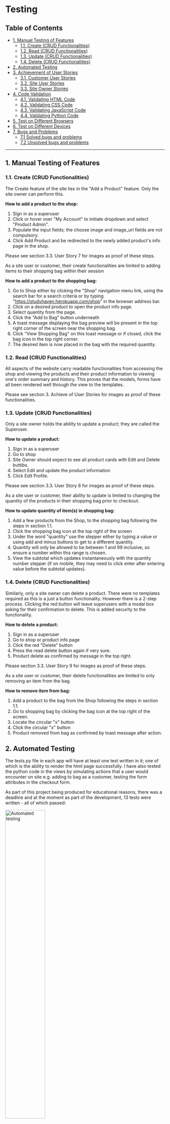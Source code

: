 # Testing

## Table of Contents
  * [1. Manual Testing of Features](#1-manual-testing-of-features)
    + [1.1. Create (CRUD Functionalities)](#11-create--crud-functionalities-)
    + [1.2. Read (CRUD Functionalities)](#12-read--crud-functionalities-)
    + [1.3. Update (CRUD Functionalities)](#13-update--crud-functionalities-)
    + [1.4. Delete (CRUD Functionalities)](#14-delete--crud-functionalities-)
  * [2. Automated Testing](#2-automated-testing)
  * [3. Achievement of User Stories](#3-achievement-of-user-stories)
    + [3.1. Customer User Stories](#31-customer-user-stories)
    + [3.2. Site User Stories](#32-site-user-stories)
    + [3.3. Site Owner Stories](#33-site-owner-stories)
  * [4. Code Validation](#4-code-validation)
    + [4.1. Validating HTML Code](#41-validating-html-code)
    + [4.2. Validating CSS Code](#42-validating-css-code)
    + [4.3. Validating JavaScript Code](#43-validating-javascript-code)
    + [4.4. Validating Python Code](#44-validating-python-code)
  * [5. Test on Different Browsers](#5-test-on-different-browsers)
  * [6. Test on Different Devices](#6-test-on-different-devices)
  * [7. Bugs and Problems](#7-bugs-and-problems)
    + [7.1 Solved bugs and problems](#71-solved-bugs-and-problems)
    + [7.2 Unsolved bugs and problems](#72-unsolved-bugs-and-problems)

<hr>

## 1. Manual Testing of Features
### 1.1. Create (CRUD Functionalities)
The Create feature of the site lies in the "Add a Product" feature. Only the site owner can perform this.

__How to add a product to the shop:__

1. Sign in as a superuser
2. Click or hover over "My Account" to initiate dropdown and select "Product Admin".
3. Populate the input fields; the choose image and image_url fields are not compulsory.
4. Click Add Product and be redirected to the newly added product's info page in the shop.

Please see section 3.3. User Story 7 for images as proof of these steps.

As a site user or customer, their create functionalities are limited to adding items to their shopping bag within their session

__How to add a product to the shopping bag:__

1. Go to Shop either by clicking the "Shop" navigation menu link, using the search bar for a search criteria or by typing "https://studyhaven.herokuapp.com/shop" in the browser address bar.
2. Click on a desired product to open the product info page.
3. Select quantity from the page.
4. Click the "Add to Bag" button underneath
5. A toast message displaying the bag preview will be present in the top right corner of the screen near the shopping bag.
6. Click "View Shopping Bag" on this toast message or if closed, click the bag icon in the top right corner.
7. The desired item is now placed in the bag with the required quantity.

### 1.2. Read (CRUD Functionalities)

All aspects of the website carry readable functionalities from accessing the shop and viewing the products and their product information to viewing one's order summary and history. This proves that the models, forms have all been rendered well through the view to the templates.

Please see section 3. Achieve of User Stories for images as proof of these functionalities.

### 1.3. Update (CRUD Functionalities)

Only a site owner holds the ability to update a product; they are called the Superuser.

__How to update a product:__

1. Sign in as a superuser
2. Go to shop
3. Site Owner should expect to see all product cards with Edit and Delete buttibs.
4. Select Edit and update the product information
5. Click Edit Profile.

Please see section 3.3. User Story 8 for images as proof of these steps.

As a site user or customer, their ability to update is limited to changing the quantity of the products in their shopping bag prior to checkout.

__How to update quantity of item(s) in shopping bag:__

1. Add a few products from the Shop, to the shopping bag following the steps in section 1.1.
2. Click the shopping bag icon at the top right of the screen
3. Under the word "quantity" use the stepper either by typing a value or using add and minus buttons to get to a different quantity.
4. Quantity will only be allowed to be between 1 and 99 inclusive, so ensure a number within this range is chosen.
5. View the subtotal which updates instantaneously with the quantity number stepper (if on mobile, they may need to click enter after entering value before the subtotal updates).

### 1.4. Delete (CRUD Functionalities)

Similarly, only a site owner can delete a product. There were no templates required as this is a just a button functionality. However there is a 2-step process. Clicking the red button will leave superusers with a modal box asking for their confirmation to delete. This is added security to the functionality.

__How to delete a product:__

1. Sign in as a superuser
2. Go to shop or product info page
3. Click the red "Delete" button
4. Press the read delete button again if very sure.
5. Product delete as confirmed by message in the top right.

Please section 3.3. User Story 9 for images as proof of these steps.

As a site user or customer, their delete functionalities are limited to only removing an item from the bag.

__How to remove item from bag:__

1. Add a product to the bag from the Shop following the steps in section 1.1.
2. Go to shopping bag by clicking the bag icon at the top right of the screen.
3. Locate the circular "x" button
4. Click the circular "x" button
5. Product removed from bag as confirmed by toast message after action.

## 2. Automated Testing

The tests.py file in each app will have at least one test written in it; one of which is the ability to render the html page successfully.
I have also tested the python code in the views by simulating actions that a user would encounter on site e.g. adding to bag as a customer, testing the form attributes in the checkout form.

As part of this project being produced for educational reasons, there was a deadline and at the moment as part of the development, 13 tests were written - all of which passed:

<img src="static/images/automated-testing.PNG" alt="Automated testing" width="50%" height="auto"/>

I also tried to use `coverage` to help identify further areas to test code as I could within the time frame and assess how much code the tests cover. Beyond the deadline, I will be making even more tests to further assess the robustness of the entire application.

## 3. Achievement of User Stories
### 3.1. Customer User Stories
__User Story 1__
> As a customer, I would like to be able to make payment no more than 2 clicks after viewing items in my shopping bag.

Upon arriving at the shopping bag page, the customer will see the following:

<img src="static/images/bag-step-1.PNG" alt="Bag Step 1" width="50%" height="auto"/>

Customer must then scroll through, checking their items if necessary and clicking the button at the bottom:

<img src="static/images/secure-checkout.PNG" alt="Secure Checkout" width="50%" height="auto"/>

The next page then shows the customer that they have completed the first step and that this is the last step:

<img src="static/images/checkout-step-2.PNG" alt="Checkout Step 2" width="50%" height="auto"/>

If customer scrolls to the bottom, they will see a field for card details input to pay. This procedure only took 1 click from the shopping bag which is better than what they had requested.

<img src="static/images/payment.PNG" alt="Payment Input" width="50%" height="auto"/>

__User Story 2__
> As a customer, I would like to be able to view my order history in order to keep track of my payments.

The order history is found in "My Profile" and this table will always be present to show where orders will be populated. The table automatically populates data with the customer's order. The field include order number, order date and order items and the price paid at the time of purchase.

<img src="static/images/order-history.PNG" alt="Order History Table" width="50%" height="auto"/>

Confirmation emails are also sent to the customer in the event that they are not a registered site user. This also ensure that customers can keep track of their payments in their own personal inbox.

<img src="static/images/order-success-message.png" alt="Order Success Message" width="50%" height="auto"/>

__User Story 3__
> As a customer, I would like to be browse through shop and add them to bag.

Go to Shop on the Main Navigation and the customer is greeted with all of the StudyHaven products. The customer also has the option to filter them as they please until they reach a favourite. 

<img src="static/images/shop-page.PNG" alt="StudyHaven Shop Page" width="50%" height="auto"/>

The search bar also goes straight to the shop. Once a product is found, adding to bag is as easy as clicking the product for full information and then the "Add to Bag" button.

<img src="static/images/search-test.PNG" alt="Search Test" width="50%" height="auto"/>

A message in the top right corner will then be displayed with a preview of the shopping bag contents.

<img src="static/images/add-to-bag.PNG" alt="Added to Bag Message" width="50%" height="auto"/>


### 3.2. Site User Stories
__User Story 4__
> As a site user, I would like the site to be responsive enough that I should not have to scroll horizontally to see tables/content.

All aspects of the site were relatively straightforward to make responsive apart from the shopping bag table. As a developer, the approach was to divide this table elements into smaller components which will be piled together using Bootstrap's grid.

<img src="static/images/bag-mobile.PNG" alt="Shopping Bag mobile view" width="20%" height="auto"/>

<img src="static/images/bag-desktop.PNG" alt="Shopping Bag desktop view" width="50%" height="auto"/>

__User Story 5__
> As a site user, when registering I would like to see options that verify my inputs incase I enter the wrong email or password.

Django-allauth comes with authetication which are easily imported to the whole application. Fortunately, the authetication does require a confirmation for the email address and passwords. The system is also strict on the type of password that should be used.

<img src="static/images/sign-up-form-test.PNG" alt="Sign Up Form Test" width="50%" height="auto"/>

__User Story 6__
> As a site user, I would like to be able to easily save my address details after a purchase to which I could reuse automatically.

StudyHaven was designed to make things easier and by checking the box underneath the Postcode input on checkout, the details will be stored. However, please note that this is only viewable to registered users. 

<img src="static/images/save-info.PNG" alt="Save Shipping Info Checkbox" width="50%" height="auto"/>

Those that have not registered will have an option to register or login instead:

<img src="static/images/save-info2.PNG" alt="Save Shipping Info Checkbox" width="50%" height="auto"/>

Once payment has gone through, the user can find their contact and shipping details immediately populated on their profile page. 

### 3.3. Site Owner Stories
__User Story 7__
> As a site owner, I would like to be able to add products regardless of whether they have an image or not.

This is possible as in the `Product` model, the `image` and `image_url` fields are not required so therefore they will not be required on the rendered form.

<img src="static/images/add-product-field.PNG" alt="Image field vs Price Field" width="50%" height="auto"/>

Instead an `if` statement handles the "No Image" display in the event that the site owner does not upload an image:

_(From products.html lines 73-81)_
```
{% if product.image %}
<a href="{% url 'product_info' product.id %}">
    <img class="card-img-top img-fluid" src="{{ product.image.url }}" alt="{{ product.name }}">
</a>
{% else %}
<a href="{% url 'product_info' product.id %}">
    <img class="card-img-top img-fluid" src="{{ MEDIA_URL }}no-image.jpg" alt="{{ product.name }}">
</a>
{% endif %}
```
Non-required Image Fields vs the required Price fields:

<img src="static/images/add-product-field.PNG" alt="Image field vs Price Field" width="50%" height="auto"/>

Test product now added to the StudyHaven shop:

<img src="static/images/test-add-without-image.PNG" alt="Test product added to shop" width="50%" height="auto"/>

Test product info page:

<img src="static/images/test-product-info.PNG" alt="Test product info" width="50%" height="auto"/>

__User Story 8__
> As a site owner, I would like to be able to edit and update products freely.

When the site owner clicks on the blue Edit button on either the product info page or in the shop, they should expect to see the following:

<img src="static/images/editing-test-product.PNG" alt="Editing Test Product" width="50%" height="auto"/>

The image above shows an alert message in the top right to keep the site owner informed of the decision that they have made to edit a particular product in the shop.

The site owner can also now change the product image to another of their choice:

<img src="static/images/change-test-image.PNG" alt="Editing Test Product Image" width="50%" height="auto"/>

Updated product after pressing "Edit Product" being redirected to product info page:

<img src="static/images/updated-test-product.PNG" alt="Updated Test Product Image" width="50%" height="auto"/>

__User Story 9__
> As a site owner, I would like to be able to delete any unwanted or expired products.

Using the test product as an example, the site owner can simply click the red delete button link to be greeted with a confirm delete modal. This add security in the event that the site owner mistakenly pressed the delete button link.

<img src="static/images/confirm-delete.PNG" alt="Updated Test Product Image" width="50%" height="auto"/>

Once the site owner presses delete, a confirmation message is displayed in the top right as the page redirects to the shop.

<img src="static/images/confirmed-deleted.PNG" alt="Updated Test Product Image" width="50%" height="auto"/>

__User Story 10__
> As a site owner, I would like to be able prevent any site user or hacker from bypassing the site urls.

A custom 404 page has been created for whenever someone types a url that is not part of the site infrastructure:

<img src="static/images/404page.PNG" alt="Updated Test Product Image" width="50%" height="auto"/>

If a regular registered site user / non-site owner attempts to add a product an error message is displayed:

<img src="static/images/only-site-owners.PNG" alt="Updated Test Product Image" width="50%" height="auto"/>

If an unregistered user attempts to bypass, they will be directed to the login page.

## 4. Code Validation
### 4.1. Validating HTML Code
All templates were checked with [W3 Validator](https://validator.w3.org/)r. However it must be noted that this validator cannot read through the django templating system. In the event that another developer adds to this project, be aware that the errors generated look like this:
<img src="static/images/html-checker.PNG" alt="HTML Checker" width="50%" height="auto"/>

However, one can read through the other errors to see if they are major if any. All other semantics within the StudyHaven code written using only HTML, did not pose as major errors in the [W3 Validator](https://validator.w3.org/).

### 4.2. Validating CSS Code
All CSS files were check with [Jigsaw W3 CSS](https://jigsaw.w3.org/css-validator/). The following results were obtained:

__base.css__

<img src="static/images/base_css_check.PNG" alt="base.css Validation" width="50%" height="auto"/>

__checkout.css__

<img src="static/images/checkout_css_check.PNG" alt="checkout.css Validation" width="50%" height="auto"/>

__profile.css__

<img src="static/images/profile_css_check.PNG" alt="profile.css Validation" width="50%" height="auto"/>

### 4.3. Validating JavaScript Code

I used [JSHint](https://jshint.com/) to test all scripts however [JSHint](https://jshint.com/) does not recognize the `$` selector used in JQuery. Neither did it recognise the Stripe function. Apart from that the scripts were vaidated to be well written. All checking resulted in an output like this:

<img src="static/images/jshint-check.PNG" alt="JavaScript Validation" width="50%" height="auto"/>

### 4.4. Validating Python Code
To ensure pep8 compliance, the "Problems" tab by the terminal shows areas that I could tidy up and refactor code thanks to `flake8`.

I used the command: `python3 -m flake8` in the terminal to generate a list of errors across the entire application. Some could be solved such as "line too long" however I opted not to edit any migration files or special calculations across the entire app in case it would mess up the infrastructure. The command therefore reports something like this:

<img src="static/images/flake8.PNG" alt="Python Validation" width="50%" height="auto"/>

## 5. Test on Different Browsers

[BrowserStack](https://www.browserstack.com/screenshots) was used to test StudyHaven on different browsers. Due to the defensive programming, not all parts of the website can be accessed via BrowserStack. You can find screenshots of the Home, Shop, Tutoring and FAQs pages [here](https://crimson-mite-qujkxqa7.ws-eu03.gitpod.io/files/download/?id=42272730-d462-40fb-af85-f3ed423b12fc).

The table below, summarizes the website's versatility and compability across the different types of browsers; which any user could use.

Key: ✔ = Website functions as intended

|    Browser (Version)   	| Home 	| Shop 	| Product Info 	| Bag 	| Checkout 	| Profile 	| Order Summary 	| Product Admin 	| Tutoring 	| FAQs 	|
|:----------------------:	|:----:	|:----:	|:------------:	|:---:	|:--------:	|:-------:	|:-------------:	|:-------------:	|:--------:	|:----:	|
|       Chrome (80)      	|   ✔  	|   ✔  	|       ✔      	|  ✔  	|     ✔    	|    ✔    	|       ✔       	|       ✔       	|     ✔    	|   ✔  	|
|      Firefox (74)      	|   ✔  	|   ✔  	|       ✔      	|  ✔  	|     ✔    	|    ✔    	|       ✔       	|       ✔       	|     ✔    	|   ✔  	|
|       Safari (13)      	|   ✔  	|   ✔  	|       ✔      	|  ✔  	|     ✔    	|    ✔    	|       ✔       	|       ✔       	|     ✔    	|   ✔  	|
| Internet Explorer (11) 	|   ✔  	|   ✔  	|       ✔      	|  ✔  	|     ✔    	|    ✔    	|       ✔       	|       ✔       	|     ✔    	|   ✔  	|
|        Edge (79)       	|   ✔  	|   ✔  	|       ✔      	|  ✔  	|     ✔    	|    ✔    	|       ✔       	|       ✔       	|     ✔    	|   ✔  	|
|       Opera<sup>1</sup> (67)      	|   ✔  	|   ✔  	|       ✔      	|  ✔  	|     ✔    	|    ✔    	|       ✔       	|       ✔       	|     ✔    	|   ✔  	|

<sup>1</sup> Please go to section 7.2.

## 6. Test on Different Devices

With the help of [BrowserStack](https://www.browserstack.com/screenshots), Google Chrome devTools and my personal devices, StudyHaven was tested on many different devices for its responsiveness. The list of devices used, are below with their viewport sizes. This ensures good responsive design across all devices.

Key: ✔ = Displays as intended

|    Browser (Version)   	| Viewport (Width x Height) 	| Home 	| Shop 	| Product Info 	| Bag 	| Checkout 	| Profile 	| Order Summary 	| Product Admin 	| Tutoring 	| FAQs 	|
|:----------------------:	|:-------------------------:	|:----:	|:----:	|:------------:	|:---:	|:--------:	|:-------:	|:-------------:	|:-------------:	|:--------:	|:----:	|
|       Galaxy Fold      	|         280 x 653         	|   ✔  	|   ✔  	|       ✔      	|  ✔  	|     ✔    	|    ✔    	|       ✔       	|       ✔       	|     ✔    	|   ✔  	|
|         Moto G4        	|         360 x 640         	|   ✔  	|   ✔  	|       ✔      	|  ✔  	|     ✔    	|    ✔    	|       ✔       	|       ✔       	|     ✔    	|   ✔  	|
|        Galaxy S5       	|         360 x 640         	|   ✔  	|   ✔  	|       ✔      	|  ✔  	|     ✔    	|    ✔    	|       ✔       	|       ✔       	|     ✔    	|   ✔  	|
|        Galaxy S9       	|         360 x 740         	|   ✔  	|   ✔  	|       ✔      	|  ✔  	|     ✔    	|    ✔    	|       ✔       	|       ✔       	|     ✔    	|   ✔  	|
|         Pixel 2        	|         411 x 731         	|   ✔  	|   ✔  	|       ✔      	|  ✔  	|     ✔    	|    ✔    	|       ✔       	|       ✔       	|     ✔    	|   ✔  	|
|       Pixel 2 XL       	|         411 x 823         	|   ✔  	|   ✔  	|       ✔      	|  ✔  	|     ✔    	|    ✔    	|       ✔       	|       ✔       	|     ✔    	|   ✔  	|
|       iPhone 5/SE      	|         320 x 568         	|   ✔  	|   ✔  	|       ✔      	|  ✔  	|     ✔    	|    ✔    	|       ✔       	|       ✔       	|     ✔    	|   ✔  	|
|      iPhone 6/7/8      	|         375 x 667         	|   ✔  	|   ✔  	|       ✔      	|  ✔  	|     ✔    	|    ✔    	|       ✔       	|       ✔       	|     ✔    	|   ✔  	|
|    iPhone 6/7/8 Plus   	|         414 x 736         	|   ✔  	|   ✔  	|       ✔      	|  ✔  	|     ✔    	|    ✔    	|       ✔       	|       ✔       	|     ✔    	|   ✔  	|
|        iPhone X        	|         375 x 812         	|   ✔  	|   ✔  	|       ✔      	|  ✔  	|     ✔    	|    ✔    	|       ✔       	|       ✔       	|     ✔    	|   ✔  	|
|          iPad          	|         768 x 1024        	|   ✔  	|   ✔  	|       ✔      	|  ✔  	|     ✔    	|    ✔    	|       ✔       	|       ✔       	|     ✔    	|   ✔  	|
|        iPad Pro        	|        1024 x 1366        	|   ✔  	|   ✔  	|       ✔      	|  ✔  	|     ✔    	|    ✔    	|       ✔       	|       ✔       	|     ✔    	|   ✔  	|
| Sony Bravia Television 	|   55-inch diagonal (4K)   	|   ✔  	|   ✔  	|       ✔      	|  ✔  	|     ✔    	|    ✔    	|       ✔       	|       ✔       	|     ✔    	|   ✔  	|

## 7. Bugs and Problems

### 7.1 Solved bugs and problems

* Initially the Stripe Webhook was unable to detect an order being made by the view due the wrong context key being rendered from `webhook_handler.py`. In `webhook_handler.py`, the context key `client_secret_key` was sent to the checkout template. However when rendering, intially just `client_secret` was rendered. This therefore resulted in unsuccessful orders and occasionally double orders due to the while loop generate in the handler. This has since been corrected and the order process works smoothly.

### 7.2 Unsolved bugs and problems

* It is worth noting that on older opera devices the font awesome icons might look different. However, the back-up `sans-serif` font and overall site functionalities still render StudyHaven's intended functionality to serve customers and handle business.

* Data that is being entered manually locally with sqlite may need to be entered manually again when connecting to `postgres`. The following error appears when attempting to load data to `postgres` after successfully downloading db.json, doing migrations and connecting to the `postgres` `DATABASE_URL`:

<img src="static/images/loaddata-error.png" alt="Load data error" width="50%" height="auto"/>

The above error is still being looked at, however due to the time constraints of the milestone project it is marked as unsolved. All data was successfully entered into the Heroku deployment so please ensure that you connect to `postgres` first being entering data into the database manually.
